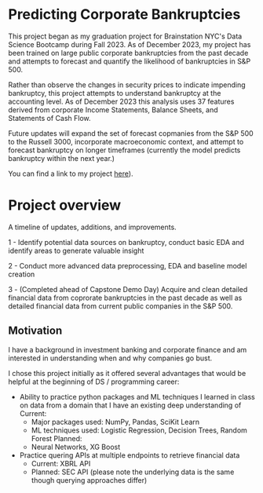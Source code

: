 # Predicting Corporate Bankruptcies

This project began as my graduation project for Brainstation NYC's Data Science Bootcamp during Fall 2023.  As of December 2023, my project has been trained on large public corporate bankruptcies from the past decade and attempts to forecast and quantify the likelihood of bankruptcies in S&P 500.

Rather than observe the changes in security prices to indicate impending bankruptcy, this project attempts to understand bankruptcy at the accounting level.  As of December 2023 this analysis uses 37 features derived from corporate Income Statements, Balance Sheets, and Statements of Cash Flow.

Future updates will expand the set of forecast copmanies from the S&P 500 to the Russell 3000, incorporate macroeconomic context, and attempt to forecast bankruptcy on longer timeframes (currently the model predicts bankruptcy within the next year.)

You can find a link to my project [here](http://3.85.50.226:8501/)).

# Project overview
A timeline of updates, additions, and improvements.

1 - Identify potential data sources on bankruptcy, conduct basic EDA and identify areas to generate valuable insight

2 - Conduct more advanced data preprocessing, EDA and baseline model creation

3 - (Completed ahead of Capstone Demo Day) Acquire and clean detailed financial data from coprorate bankruptcies in the past decade as well as detailed financial data from current public companies in the S&P 500.


## Motivation

I have a background in investment banking and corporate finance and am interested in understanding when and why companies go bust.

I chose this project initially as it offered several advantages that would be helpful at the beginning of DS / programming career:
- Ability to practice python packages and ML techniques I learned in class on data from a domain that I have an existing deep understanding of
   Current:
    - Major packages used: NumPy, Pandas, SciKit Learn
    - ML techniques used: Logistic Regression, Decision Trees, Random Forest
    Planned:
    - Neural Networks, XG Boost
- Practice quering APIs at multiple endpoints to retrieve financial data
    - Current: XBRL API
    - Planned: SEC API (please note the underlying data is the same though querying approaches differ)

